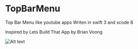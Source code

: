 # TopBarMenu
Top Bar Menu like youtube apps Writen in swift 3 and xcode 8

Inspired by Lets Build That App by Brian Voong

![Alt text](https://monosnap.com/file/IssFPkbORxY0jc4X49EpeJDWHdHMLN.png)
